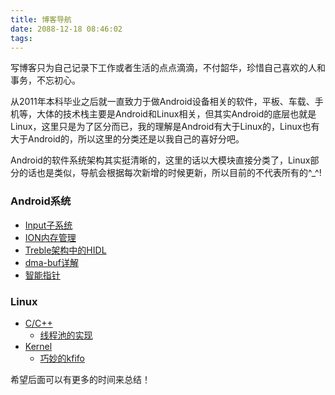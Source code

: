 ```yaml
---
title: 博客导航
date: 2088-12-18 08:46:02
tags:
---
```


写博客只为自己记录下工作或者生活的点点滴滴，不付韶华，珍惜自己喜欢的人和事务，不忘初心。

从2011年本科毕业之后就一直致力于做Android设备相关的软件，平板、车载、手机等，大体的技术栈主要是Android和Linux相关，但其实Android的底层也就是Linux，这里只是为了区分而已，我的理解是Android有大于Linux的，Linux也有大于Android的，所以这里的分类还是以我自己的喜好分吧。

Android的软件系统架构其实挺清晰的，这里的话以大模块直接分类了，Linux部分的话也是类似，导航会根据每次新增的时候更新，所以目前的不代表所有的^_^!

### Android系统

- [Input子系统](https://otarutech.github.io/categories/Android/Input%E5%AD%90%E7%B3%BB%E7%BB%9F/)
- [ION内存管理](https://otarutech.github.io/categories/Android/ION%E5%86%85%E5%AD%98%E7%AE%A1%E7%90%86/)
- [Treble架构中的HIDL](https://otarutech.github.io/categories/Android/HIDL/)
- [dma-buf详解](https://otarutech.github.io/categories/Android/dma-buf/)
- [智能指针](https://otarutech.github.io/categories/Android/%E6%99%BA%E8%83%BD%E6%8C%87%E9%92%88/)

### Linux

- [C/C++](https://otarutech.github.io/categories/Linux/C-C/)
    - [线程池的实现](https://otarutech.github.io/2021/12/18/Linux-ThreadPool/)
- [Kernel](https://otarutech.github.io/categories/Linux/Kernel/)
    - [巧妙的kfifo](https://otarutech.github.io/2021/12/18/Linux-kfifo/)

希望后面可以有更多的时间来总结！